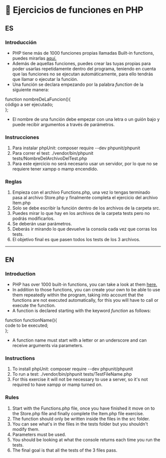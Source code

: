 # 🎡 Ejercicios de funciones en PHP

## ES

### Introducción
- PHP tiene más de 1000 funciones propias llamadas Built-in functions, puedes mirarlas <a href='https://www.w3schools.com/php/php_ref_overview.asp'>aquí.</a>
- Además de aquellas funciones, puedes crear las tuyas propias para poder usarlas repetidamente dentro del programa, teniendo en cuenta que las funciones no se ejecutan automáticamente, para ello tendrás que llamar o ejecutar la función.
- Una función se declara empezando por la palabra <i>function</i> de la siguiente manera:

function nombreDeLaFuncion(){</br>
  código a ser ejecutado;</br>
};

- El nombre de una función debe empezar con una letra o un guión bajo y puede recibir argumentos a través de parámetros. 

### Instrucciones

1. Para instalar phpUnit: composer require --dev phpunit/phpunit
2. Para correr el test: ./vendor/bin/phpunit tests/NombreDelArchivoDelTest.php
3. Para este ejercicio no será necesario usar un servidor, por lo que no se requiere tener xampp o mamp encendido.


### Reglas

1. Empieza con el archivo Functions.php, una vez lo tengas terminado pasa al archivo Store.php y finalmente completa el ejercicio del archivo Item.php
2. Solo se debe escribir la función dentro de los archivos de la carpeta src.
3. Puedes mirar lo que hay en los archivos de la carpeta tests pero no podrás modificarlos.
4. Se deberán usar parámetros.
5. Deberás ir mirando lo que devuelve la consola cada vez que corras los tests.
6. El objetivo final es que pasen todos los tests de los 3 archivos.
---

## EN

### Introduction
- PHP has over 1000 built-in functions, you can take a look at them <a href='https://www.w3schools.com/php/php_ref_overview.asp'>here.</a>
- In addition to those functions, you can create your own to be able to use them repeatedly within the program, taking into account that the functions are not executed automatically, for this you will have to call or execute the function.
- A function is declared starting with the keyword <i>function</i> as follows:

function functionName(){</br>
  code to be executed;</br>
};

- A function name must start with a letter or an underscore and can receive arguments via parameters.


### Instructions
1. To install phpUnit: composer require --dev phpunit/phpunit
2. To run a test: ./vendor/bin/phpunit tests/TestFileName.php
3. For this exercise it will not be necessary to use a server, so it's not required to have xampp or mamp turned on.

### Rules
1. Start with the Functions.php file, once you have finished it move on to the Store.php file and finally complete the Item.php file exercise.
2. The function should only be written inside the files in the src folder.
3. You can see what's in the files in the tests folder but you shouldn't modify them.
4. Parameters must be used.
5. You should be looking at what the console returns each time you run the tests.
6. The final goal is that all the tests of the 3 files pass.
